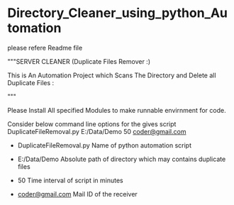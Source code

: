 # Directory_Cleaner_using_python_Automation
please refere Readme file 

"""SERVER CLEANER (Duplicate Files Remover :)

This is An Automation Project which Scans The Directory and Delete all Duplicate Files :

 """

Please Install All specified Modules to make runnable envirnment for code.


Consider below command line options for the gives script
DuplicateFileRemoval.py E:/Data/Demo 50 coder@gmail.com 

- DuplicateFileRemoval.py 
 Name of python automation script 

- E:/Data/Demo 
 Absolute path of directory which may contains duplicate files 

- 50 
 Time interval of script in minutes 

- coder@gmail.com 
 Mail ID of the receiver
